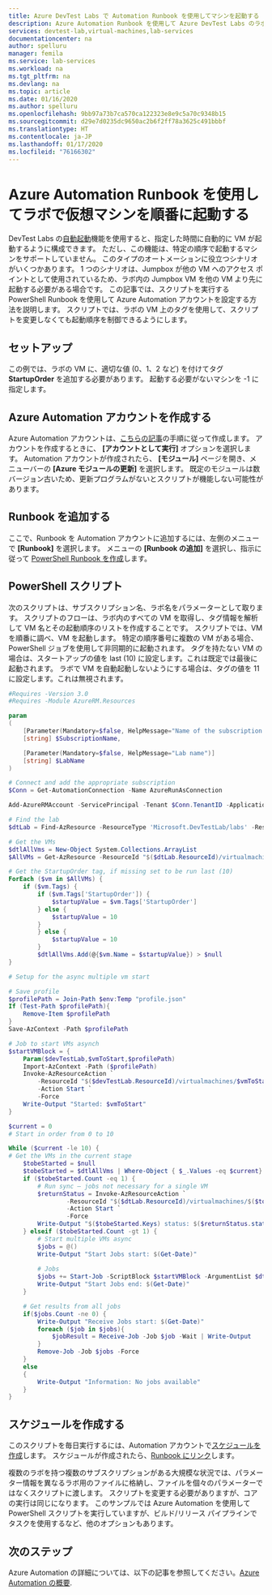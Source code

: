 ```yaml
---
title: Azure DevTest Labs で Automation Runbook を使用してマシンを起動する
description: Azure Automation Runbook を使用して Azure DevTest Labs のラボで仮想マシンを起動する方法について説明します。
services: devtest-lab,virtual-machines,lab-services
documentationcenter: na
author: spelluru
manager: femila
ms.service: lab-services
ms.workload: na
ms.tgt_pltfrm: na
ms.devlang: na
ms.topic: article
ms.date: 01/16/2020
ms.author: spelluru
ms.openlocfilehash: 9bb97a73b7ca570ca122323e8e9c5a70c9348b15
ms.sourcegitcommit: d29e7d0235dc9650ac2b6f2ff78a3625c491bbbf
ms.translationtype: HT
ms.contentlocale: ja-JP
ms.lasthandoff: 01/17/2020
ms.locfileid: "76166302"
---
```

# <a name="start-virtual-machines-in-a-lab-in-order-by-using-azure-automation-runbooks"></a>Azure Automation Runbook を使用してラボで仮想マシンを順番に起動する
DevTest Labs の[自動起動](devtest-lab-set-lab-policy.md#set-autostart)機能を使用すると、指定した時間に自動的に VM が起動するように構成できます。 ただし、この機能は、特定の順序で起動するマシンをサポートしていません。 このタイプのオートメーションに役立つシナリオがいくつかあります。  1 つのシナリオは、Jumpbox が他の VM へのアクセス ポイントとして使用されているため、ラボ内の Jumpbox VM を他の VM より先に起動する必要がある場合です。  この記事では、スクリプトを実行する PowerShell Runbook を使用して Azure Automation アカウントを設定する方法を説明します。 スクリプトでは、ラボの VM 上のタグを使用して、スクリプトを変更しなくても起動順序を制御できるようにします。

## <a name="setup"></a>セットアップ
この例では、ラボの VM に、適切な値 (0、1、2 など) を付けてタグ **StartupOrder** を追加する必要があります。 起動する必要がないマシンを -1 に指定します。

## <a name="create-an-azure-automation-account"></a>Azure Automation アカウントを作成する
Azure Automation アカウントは、[こちらの記事](../automation/automation-create-standalone-account.md)の手順に従って作成します。 アカウントを作成するときに、 **[アカウントとして実行]** オプションを選択します。 Automation アカウントが作成されたら、 **[モジュール]** ページを開き、メニューバーの **[Azure モジュールの更新]** を選択します。 既定のモジュールは数バージョン古いため、更新プログラムがないとスクリプトが機能しない可能性があります。

## <a name="add-a-runbook"></a>Runbook を追加する
ここで、Runbook を Automation アカウントに追加するには、左側のメニューで **[Runbook]** を選択します。 メニューの **[Runbook の追加]** を選択し、指示に従って [PowerShell Runbook を作成](../automation/automation-first-runbook-textual-powershell.md)します。

## <a name="powershell-script"></a>PowerShell スクリプト
次のスクリプトは、サブスクリプション名、ラボ名をパラメーターとして取ります。 スクリプトのフローは、ラボ内のすべての VM を取得し、タグ情報を解析して VM 名とその起動順序のリストを作成することです。 スクリプトでは、VM を順番に調べ、VM を起動します。 特定の順序番号に複数の VM がある場合、PowerShell ジョブを使用して非同期的に起動されます。 タグを持たない VM の場合は、スタートアップの値を last (10) に設定します。これは既定では最後に起動されます。  ラボで VM を自動起動しないようにする場合は、タグの値を 11 に設定します。これは無視されます。

```powershell
#Requires -Version 3.0
#Requires -Module AzureRM.Resources

param
(
    [Parameter(Mandatory=$false, HelpMessage="Name of the subscription that has the lab")]
    [string] $SubscriptionName,

    [Parameter(Mandatory=$false, HelpMessage="Lab name")]
    [string] $LabName
)

# Connect and add the appropriate subscription
$Conn = Get-AutomationConnection -Name AzureRunAsConnection

Add-AzureRMAccount -ServicePrincipal -Tenant $Conn.TenantID -ApplicationID $Conn.ApplicationId -Subscription $SubscriptionName -CertificateThumbprint $Conn.CertificateThumbprint

# Find the lab
$dtLab = Find-AzResource -ResourceType 'Microsoft.DevTestLab/labs' -ResourceNameEquals $LabName

# Get the VMs
$dtlAllVms = New-Object System.Collections.ArrayList
$AllVMs = Get-AzResource -ResourceId "$($dtLab.ResourceId)/virtualmachines" -ApiVersion 2016-05-15

# Get the StartupOrder tag, if missing set to be run last (10)
ForEach ($vm in $AllVMs) {
    if ($vm.Tags) {
        if ($vm.Tags['StartupOrder']) {
            $startupValue = $vm.Tags['StartupOrder']
        } else {
            $startupValue = 10
        }
        } else {
            $startupValue = 10
        }
        $dtlAllVms.Add(@{$vm.Name = $startupValue}) > $null
}

# Setup for the async multiple vm start

# Save profile
$profilePath = Join-Path $env:Temp "profile.json"
If (Test-Path $profilePath){
    Remove-Item $profilePath
}
Save-AzContext -Path $profilePath

# Job to start VMs asynch
$startVMBlock = {
    Param($devTestLab,$vmToStart,$profilePath)
    Import-AzContext -Path ($profilePath)
    Invoke-AzResourceAction `
        -ResourceId "$($devTestLab.ResourceId)/virtualmachines/$vmToStart" `
        -Action Start `
        -Force
    Write-Output "Started: $vmToStart"
}

$current = 0
# Start in order from 0 to 10

While ($current -le 10) {
# Get the VMs in the current stage
    $tobeStarted = $null
    $tobeStarted = $dtlAllVms | Where-Object { $_.Values -eq $current}
    if ($tobeStarted.Count -eq 1) {
        # Run sync – jobs not necessary for a single VM
        $returnStatus = Invoke-AzResourceAction `
                -ResourceId "$($dtLab.ResourceId)/virtualmachines/$($tobeStarted.Keys)" `
                -Action Start `
                -Force
        Write-Output "$($tobeStarted.Keys) status: $($returnStatus.status)"
    } elseif ($tobeStarted.Count -gt 1) {
        # Start multiple VMs async
        $jobs = @()
        Write-Output "Start Jobs start: $(Get-Date)"
        
        # Jobs
        $jobs += Start-Job -ScriptBlock $startVMBlock -ArgumentList $dtLab, $($singlevm.Keys), $profilePath
        Write-Output "Start Jobs end: $(Get-Date)"
    }

    # Get results from all jobs
    if($jobs.Count -ne 0) {
        Write-Output "Receive Jobs start: $(Get-Date)"
        foreach ($job in $jobs){
            $jobResult = Receive-Job -Job $job -Wait | Write-Output
        }
        Remove-Job -Job $jobs -Force
    }
    else
    {
        Write-Output "Information: No jobs available"
    }
}
```

## <a name="create-a-schedule"></a>スケジュールを作成する
このスクリプトを毎日実行するには、Automation アカウントで[スケジュールを作成](../automation/shared-resources/schedules.md#creating-a-schedule)します。 スケジュールが作成されたら、[Runbook にリンク](../automation/shared-resources/schedules.md#linking-a-schedule-to-a-runbook)します。 

複数のラボを持つ複数のサブスクリプションがある大規模な状況では、パラメーター情報を異なるラボ用のファイルに格納し、ファイルを個々のパラメーターではなくスクリプトに渡します。 スクリプトを変更する必要がありますが、コアの実行は同じになります。 このサンプルでは Azure Automation を使用して PowerShell スクリプトを実行していますが、ビルド/リリース パイプラインでタスクを使用するなど、他のオプションもあります。

## <a name="next-steps"></a>次のステップ
Azure Automation の詳細については、以下の記事を参照してください。[Azure Automation の概要](../automation/automation-intro.md).
